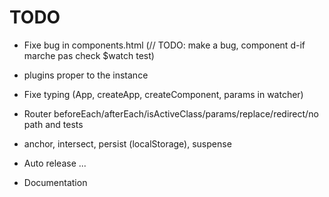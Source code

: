 # TODO

- Fixe bug in components.html (// TODO: make a bug, component d-if marche pas check $watch test)
- plugins proper to the instance
- Fixe typing (App, createApp, createComponent, params in watcher)

- Router beforeEach/afterEach/isActiveClass/params/replace/redirect/no path and tests
- anchor, intersect, persist (localStorage), suspense

- Auto release ...
- Documentation
